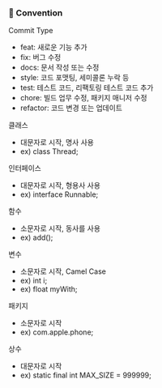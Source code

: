 ### 📌 Convention
Commit Type
* feat: 새로운 기능 추가
* fix: 버그 수정
* docs: 문서 작성 또는 수정
* style: 코드 포맷팅, 세미콜론 누락 등
* test: 테스트 코드, 리팩토링 테스트 코드 추가
* chore: 빌드 업무 수정, 패키지 매니저 수정
* refactor: 코드 변경 또는 업데이트

클래스
* 대문자로 시작, 명사 사용
* ex) class Thread;

인터페이스
* 대문자로 시작, 형용사 사용
* ex) interface Runnable;

함수
* 소문자로 시작, 동사를 사용
* ex) add();

변수
* 소문자로 시작, Camel Case
* ex) int i;
* ex) float myWith;

패키지
* 소문자로 시작
* ex) com.apple.phone;

상수
* 대문자로 시작
* ex) static final int MAX_SIZE = 999999;